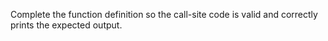 Complete the function definition so the call-site code is valid and correctly prints the expected output.
